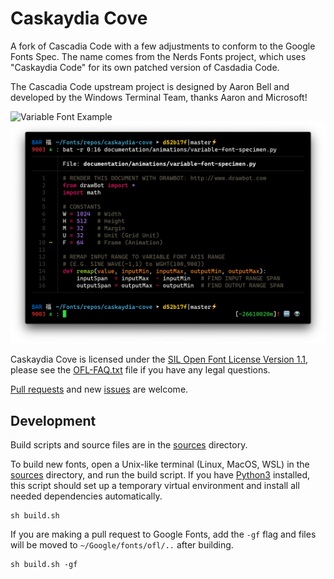 # Caskaydia Cove
A fork of Cascadia Code with a few adjustments to conform to the Google Fonts Spec. The name comes from the Nerds Fonts project, which uses "Caskaydia Code" for its own patched version of Casdadia Code.

The Cascadia Code upstream project is designed by Aaron Bell and developed by the Windows Terminal Team, thanks Aaron and Microsoft!

![Variable Font Example](documentation/drawbot/variable-font-example.gif)
![Screenshot](documentation/screenshots/screenshot.png)

Caskaydia Cove is licensed under the [SIL Open Font License Version 1.1](OFL.txt), please see the [OFL-FAQ.txt](OFL-FAQ.txt) file if you have any legal questions.

[Pull requests](https://github.com/eliheuer/caskaydia-cove/pulls) and new [issues](https://github.com/eliheuer/caskaydia-cove/issues) are welcome.

## Development

Build scripts and source files are in the [sources](sources) directory.

To build new fonts, open a Unix-like terminal (Linux, MacOS, WSL) in the [sources](sources) directory, and run the build script. If you have [Python3](https://www.python.org/) installed, this script should set up a temporary virtual environment and install all needed dependencies automatically.
```
sh build.sh
```
If you are making a pull request to Google Fonts, add the `-gf` flag and files will be moved to `~/Google/fonts/ofl/..` after building.
```
sh build.sh -gf
```
